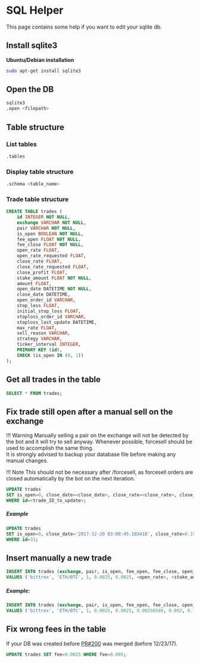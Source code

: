 # SQL Helper
This page contains some help if you want to edit your sqlite db.

## Install sqlite3
**Ubuntu/Debian installation**
```bash
sudo apt-get install sqlite3
```

## Open the DB
```bash
sqlite3
.open <filepath>
```

## Table structure

### List tables
```bash
.tables
```

### Display table structure
```bash
.schema <table_name>
```

### Trade table structure
```sql
CREATE TABLE trades (
	id INTEGER NOT NULL,
	exchange VARCHAR NOT NULL,
	pair VARCHAR NOT NULL,
	is_open BOOLEAN NOT NULL,
	fee_open FLOAT NOT NULL,
	fee_close FLOAT NOT NULL,
	open_rate FLOAT,
	open_rate_requested FLOAT,
	close_rate FLOAT,
	close_rate_requested FLOAT,
	close_profit FLOAT,
	stake_amount FLOAT NOT NULL,
	amount FLOAT,
	open_date DATETIME NOT NULL,
	close_date DATETIME,
	open_order_id VARCHAR,
	stop_loss FLOAT,
	initial_stop_loss FLOAT,
	stoploss_order_id VARCHAR,
	stoploss_last_update DATETIME,
	max_rate FLOAT,
	sell_reason VARCHAR,
	strategy VARCHAR,
	ticker_interval INTEGER,
	PRIMARY KEY (id),
	CHECK (is_open IN (0, 1))
);
```

## Get all trades in the table

```sql
SELECT * FROM trades;
```

## Fix trade still open after a manual sell on the exchange

!!! Warning
  	Manually selling a pair on the exchange will not be detected by the bot and it will try to sell anyway. Whenever possible, forcesell <tradeid> should be used to accomplish the same thing.  
		It is strongly advised to backup your database file before making any manual changes.

!!! Note
  	This should not be necessary after /forcesell, as forcesell orders are closed automatically by the bot on the next iteration.

```sql
UPDATE trades
SET is_open=0, close_date=<close_date>, close_rate=<close_rate>, close_profit=close_rate/open_rate-1, sell_reason=<sell_reason>  
WHERE id=<trade_ID_to_update>;
```

##### Example

```sql
UPDATE trades
SET is_open=0, close_date='2017-12-20 03:08:45.103418', close_rate=0.19638016, close_profit=0.0496, sell_reason='force_sell'  
WHERE id=31;
```

## Insert manually a new trade

```sql
INSERT INTO trades (exchange, pair, is_open, fee_open, fee_close, open_rate, stake_amount, amount, open_date)
VALUES ('bittrex', 'ETH/BTC', 1, 0.0025, 0.0025, <open_rate>, <stake_amount>, <amount>, '<datetime>')
```

##### Example:

```sql
INSERT INTO trades (exchange, pair, is_open, fee_open, fee_close, open_rate, stake_amount, amount, open_date)
VALUES ('bittrex', 'ETH/BTC', 1, 0.0025, 0.0025, 0.00258580, 0.002, 0.7715262081, '2017-11-28 12:44:24.000000')
```

## Fix wrong fees in the table
If your DB was created before [PR#200](https://github.com/earthzetaorg/earthzetaorg/pull/200) was merged (before 12/23/17).

```sql
UPDATE trades SET fee=0.0025 WHERE fee=0.005;
```
